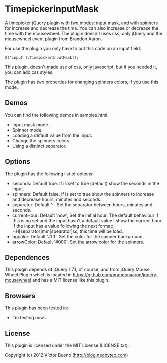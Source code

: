 TimepickerInputMask
===================

A timepicker jQuery plugin with two modes: input mask, and with spinners for increase and decrease the time. 
You can also increase or decrease the time with the mousewheel.
The plugin doesn't uses css, only jQuery and the mousewheel event plugin from Brandon Aaron.

For use the plugin you only have to put this code on an input field.

    $('input').TimepickerInputMask();

This plugin, doesn't made use of css, only javascript, but if you needed it, you can add css styles.

The plugin has two properties for changing spinners colors, if you use this mode.

## Demos

You can find the following demos in samples.html.

* Input mask mode.
* Spinner mode.
* Loading a default value from the input.
* Change the spinners colors.
* Using a distinct separator.

## Options

The plugin has the following list of options:

* seconds:      Default true. If is set to true (default) show the seconds in the input.
* spinners:		Default false. If is set to true show the spinners to increase and decrease hours, minutes and seconds.
* separator:	Default ':'. Set the separator between hours, minutes and seconds.
* currentHour:	Default 'now', Set the initial hour. The default behaviour if this is no set and the input hasn't a default value i show the current hour. If the input has a value following the next format: HH[separator]mm[spearator]ss, this time will be load.
* bgcolor:		Default '#fff'. Set the color for the spinner background.
* arrowColor:	Default '#000'. Set the arrow color for the spinners.

## Dependences

This plugin depends of jQuery 1.7.1, of course, and from jQuery Mouse Wheel Plugin which is located in https://github.com/brandonaaron/jquery-mousewheel and has a MIT license like this plugin.

## Browsers

This plugin has been tested in:

* I'm testing now...

## License

This plugin is licensed under the MIT License (LICENSE.txt).

Copyright (c) 2012 Víctor Bueno (http://blog.neobytec.com)